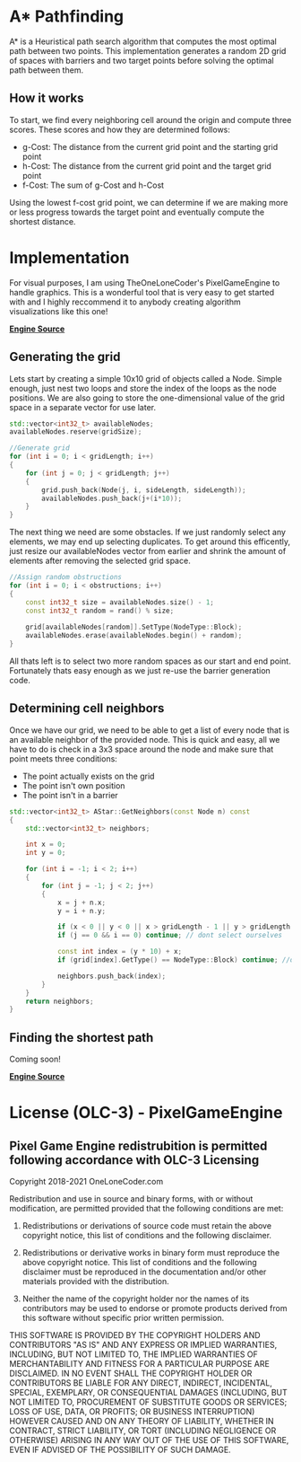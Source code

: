 # A* Pathfinding

A* is a Heuristical path search algorithm that computes the most optimal path between two points. This implementation generates a random 2D grid of spaces with barriers and two
target points before solving the optimal path between them.

## How it works

To start, we find every neighboring cell around the origin and compute three scores.
These scores and how they are determined follows:

- g-Cost: The distance from the current grid point and the starting grid point
- h-Cost: The distance from the current grid point and the target grid point
- f-Cost: The sum of g-Cost and h-Cost

Using the lowest f-cost grid point, we can determine if we are making more or less progress towards the target point and eventually compute the shortest distance.

# Implementation

For visual purposes, I am using TheOneLoneCoder's PixelGameEngine to handle graphics. This is a wonderful tool that is very easy to get started with and I highly reccommend it
to anybody creating algorithm visualizations like this one! 

[**Engine Source**](https://github.com/OneLoneCoder/olcPixelGameEngine)

## Generating the grid

Lets start by creating a simple 10x10 grid of objects called a Node. Simple enough, just nest two loops and store the index of the loops as the node positions. We are also
going to store the one-dimensional value of the grid space in a separate vector for use later.

```cpp
std::vector<int32_t> availableNodes;
availableNodes.reserve(gridSize);

//Generate grid
for (int i = 0; i < gridLength; i++)
{
    for (int j = 0; j < gridLength; j++)
    {
        grid.push_back(Node(j, i, sideLength, sideLength));
        availableNodes.push_back(j+(i*10));
    }
}
```

The next thing we need are some obstacles. If we just randomly select any elements, we may end up selecting duplicates.
To get around this efficently, just resize our availableNodes vector from earlier and shrink the amount of elements after removing the selected grid space.

```cpp
//Assign random obstructions
for (int i = 0; i < obstructions; i++)
{		
    const int32_t size = availableNodes.size() - 1;
    const int32_t random = rand() % size;
	
    grid[availableNodes[random]].SetType(NodeType::Block);
    availableNodes.erase(availableNodes.begin() + random);
}
```

All thats left is to select two more random spaces as our start and end point. Fortunately thats easy enough as we just re-use the barrier generation code.

## Determining cell neighbors

Once we have our grid, we need to be able to get a list of every node that is an available neighbor of the provided node. This is quick and easy, all we have to
do is check in a 3x3 space around the node and make sure that point meets three conditions:

- The point actually exists on the grid
- The point isn't own position
- The point isn't in a barrier

```cpp
std::vector<int32_t> AStar::GetNeighbors(const Node n) const
{
    std::vector<int32_t> neighbors;

    int x = 0;
    int y = 0;

    for (int i = -1; i < 2; i++)
    {
        for (int j = -1; j < 2; j++)
        {
            x = j + n.x;
            y = i + n.y;

            if (x < 0 || y < 0 || x > gridLength - 1 || y > gridLength - 1) continue; // dont go out of bounds
            if (j == 0 && i == 0) continue; // dont select ourselves

            const int index = (y * 10) + x;
            if (grid[index].GetType() == NodeType::Block) continue; //dont accept blocks

            neighbors.push_back(index);
        }
    }
    return neighbors;
}
```

## Finding the shortest path

Coming soon!

[**Engine Source**](https://github.com/OneLoneCoder/olcPixelGameEngine)

# License (OLC-3) - PixelGameEngine

## Pixel Game Engine redistrubition is permitted following accordance with OLC-3 Licensing

Copyright 2018-2021 OneLoneCoder.com

Redistribution and use in source and binary forms, with or without 
modification, are permitted provided that the following conditions 
are met:

1. Redistributions or derivations of source code must retain the above 
   copyright notice, this list of conditions and the following disclaimer.

2. Redistributions or derivative works in binary form must reproduce 
   the above copyright notice. This list of conditions and the following 
   disclaimer must be reproduced in the documentation and/or other 
   materials provided with the distribution.

3. Neither the name of the copyright holder nor the names of its 
   contributors may be used to endorse or promote products derived 
   from this software without specific prior written permission.
    
THIS SOFTWARE IS PROVIDED BY THE COPYRIGHT HOLDERS AND CONTRIBUTORS 
"AS IS" AND ANY EXPRESS OR IMPLIED WARRANTIES, INCLUDING, BUT NOT 
LIMITED TO, THE IMPLIED WARRANTIES OF MERCHANTABILITY AND FITNESS FOR 
A PARTICULAR PURPOSE ARE DISCLAIMED. IN NO EVENT SHALL THE COPYRIGHT 
HOLDER OR CONTRIBUTORS BE LIABLE FOR ANY DIRECT, INDIRECT, INCIDENTAL, 
SPECIAL, EXEMPLARY, OR CONSEQUENTIAL DAMAGES (INCLUDING, BUT NOT 
LIMITED TO, PROCUREMENT OF SUBSTITUTE GOODS OR SERVICES; LOSS OF USE, 
DATA, OR PROFITS; OR BUSINESS INTERRUPTION) HOWEVER CAUSED AND ON ANY 
THEORY OF LIABILITY, WHETHER IN CONTRACT, STRICT LIABILITY, OR TORT 
(INCLUDING NEGLIGENCE OR OTHERWISE) ARISING IN ANY WAY OUT OF THE USE
OF THIS SOFTWARE, EVEN IF ADVISED OF THE POSSIBILITY OF SUCH DAMAGE.
